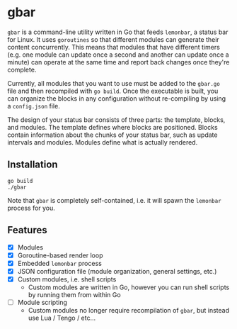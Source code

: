 # gbar
`gbar` is a command-line utility written in Go that feeds `lemonbar`, a status bar for Linux. It uses `goroutines` so that different modules can generate their 
content concurrently. This means that modules that have different timers (e.g. one module can update once a second and another can update once a minute) can operate at the same time and report back changes once they're complete.

Currently, all modules that you want to use must be added to the `gbar.go` file and then recompiled with `go build`. Once the executable is built, you can organize the blocks in any configuration without re-compiling by using a `config.json` file. 

The design of your status bar consists of three parts: the template, blocks, and modules. The template defines where blocks are positioned. Blocks contain information about the chunks of your status bar, such as update intervals and modules. Modules define what is actually rendered.

## Installation
```
go build
./gbar
```

Note that `gbar` is completely self-contained, i.e. it will spawn the `lemonbar` process for you. 

## Features

- [x] Modules
- [x] Goroutine-based render loop
- [x] Embedded `lemonbar` process
- [x] JSON configuration file (module organization, general settings, etc.)
- [x] Custom modules, i.e. shell scripts
	- Custom modules are written in Go, however you can run shell scripts by running them from within Go 
- [ ] Module scripting
	- Custom modules no longer require recompilation of `gbar`, but instead use Lua / Tengo / etc...

